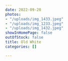```yaml
---
date: 2022-09-20
photos:
- "/uploads/img_1433.jpeg"
- "/uploads/img_1233.jpeg"
- "/uploads/img_1432.jpeg"
showInHomePage: false
outOfStock: false
title: Old White
categories: []

---
```

